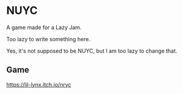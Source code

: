 # NUYC
A game made for a Lazy Jam.
 
Too lazy to write something here.

Yes, it's not supposed to be NUYC, but I am too lazy to change that.

## Game
https://lil-lynx.itch.io/nryc
